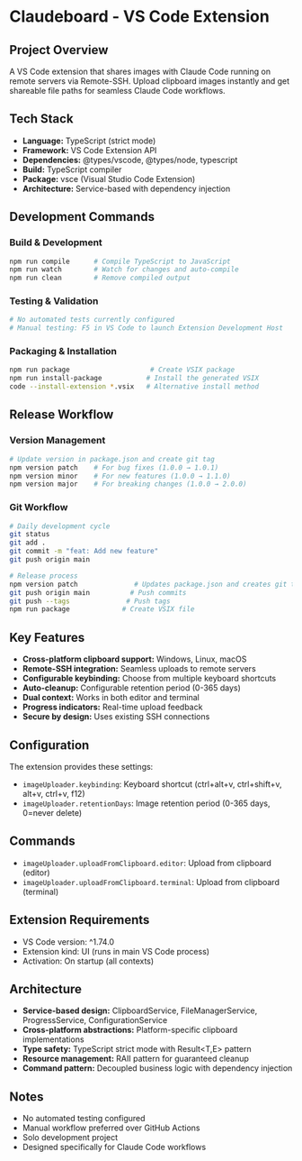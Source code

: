 # Claudeboard - VS Code Extension

## Project Overview
A VS Code extension that shares images with Claude Code running on remote servers via Remote-SSH. Upload clipboard images instantly and get shareable file paths for seamless Claude Code workflows.

## Tech Stack
- **Language:** TypeScript (strict mode)
- **Framework:** VS Code Extension API
- **Dependencies:** @types/vscode, @types/node, typescript
- **Build:** TypeScript compiler
- **Package:** vsce (Visual Studio Code Extension)
- **Architecture:** Service-based with dependency injection

## Development Commands

### Build & Development
```bash
npm run compile      # Compile TypeScript to JavaScript
npm run watch        # Watch for changes and auto-compile
npm run clean        # Remove compiled output
```

### Testing & Validation
```bash
# No automated tests currently configured
# Manual testing: F5 in VS Code to launch Extension Development Host
```

### Packaging & Installation
```bash
npm run package                    # Create VSIX package
npm run install-package           # Install the generated VSIX
code --install-extension *.vsix   # Alternative install method
```

## Release Workflow

### Version Management
```bash
# Update version in package.json and create git tag
npm version patch    # For bug fixes (1.0.0 → 1.0.1)
npm version minor    # For new features (1.0.0 → 1.1.0)
npm version major    # For breaking changes (1.0.0 → 2.0.0)
```

### Git Workflow
```bash
# Daily development cycle
git status
git add .
git commit -m "feat: Add new feature"
git push origin main

# Release process
npm version patch              # Updates package.json and creates git tag
git push origin main          # Push commits
git push --tags              # Push tags
npm run package             # Create VSIX file
```

## Key Features
- **Cross-platform clipboard support:** Windows, Linux, macOS
- **Remote-SSH integration:** Seamless uploads to remote servers
- **Configurable keybinding:** Choose from multiple keyboard shortcuts
- **Auto-cleanup:** Configurable retention period (0-365 days)
- **Dual context:** Works in both editor and terminal
- **Progress indicators:** Real-time upload feedback
- **Secure by design:** Uses existing SSH connections

## Configuration
The extension provides these settings:
- `imageUploader.keybinding`: Keyboard shortcut (ctrl+alt+v, ctrl+shift+v, alt+v, ctrl+v, f12)
- `imageUploader.retentionDays`: Image retention period (0-365 days, 0=never delete)

## Commands
- `imageUploader.uploadFromClipboard.editor`: Upload from clipboard (editor)
- `imageUploader.uploadFromClipboard.terminal`: Upload from clipboard (terminal)

## Extension Requirements
- VS Code version: ^1.74.0
- Extension kind: UI (runs in main VS Code process)
- Activation: On startup (all contexts)

## Architecture
- **Service-based design:** ClipboardService, FileManagerService, ProgressService, ConfigurationService
- **Cross-platform abstractions:** Platform-specific clipboard implementations
- **Type safety:** TypeScript strict mode with Result<T,E> pattern
- **Resource management:** RAII pattern for guaranteed cleanup
- **Command pattern:** Decoupled business logic with dependency injection

## Notes
- No automated testing configured
- Manual workflow preferred over GitHub Actions
- Solo development project
- Designed specifically for Claude Code workflows